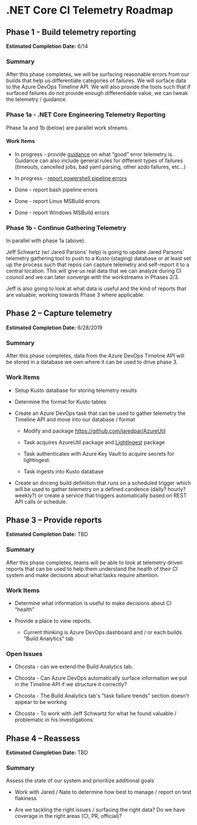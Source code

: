 # .NET Core CI Telemetry Roadmap

## Phase 1 - Build telemetry reporting

**Estimated Completion Date:** 6/14

### Summary

After this phase completes, we will be surfacing reasonable errors from our builds that help us differentiate categories of failures. We will surface data to the Azure DevOps Timeline API.  We will also provide the tools such that if surfaced failures do not provide enough differentiable value, we can tweak the telemetry / guidance.

### Phase 1a - .NET Core Engineering Telemetry Reporting

Phase 1a and 1b (below) are parallel work streams.

#### Work Items

- In progress - provide [guidance](https://github.com/dotnet/core-eng/issues/6390) on what “good” error telemetry is.  Guidance can also include general rules for different types of failures (timeouts, cancelled jobs, bad yaml parsing, other azdo failures, etc...)

- In progress - [report powershell pipeline errors](https://github.com/dotnet/arcade/issues/2038)

- Done - report bash pipeline errors

- Done - report Linux MSBuild errors

- Done - report Windows MSBuild errors

### Phase 1b - Continue Gathering Telemetry

In parallel with phase 1a (above).

Jeff Schwartz (w/ Jared Parsons' help) is going to update Jared Parsons' telemetry gathering tool to push to a Kusto (staging) database or at least set up the process such that repos can capture telemetry and self-report it to a central location.  This will give us real data that we can analyze during CI council and we can later converge with the workstreams in Phases 2/3.

Jeff is also going to look at what data is useful and the kind of reports that are valuable, working towards Phase 3 where applicable.

## Phase 2 – Capture telemetry

**Estimated Completion Date:** 6/28/2019

### Summary

After this phase completes, data from the Azure DevOps Timeline API will be stored in a database we own where it can be used to drive phase 3.

### Work Items

- Setup Kusto database for storing telemetry results

- Determine the format for Kusto tables

- Create an Azure DevOps task that can be used to gather telemetry the Timeline API and move into our database / format

  - Modify and package https://github.com/jaredpar/AzureUtil
  
  - Task acquires AzureUtil package and [LightIngest](https://kusto.azurewebsites.net/docs/tools/lightingest.html) package
  
  - Task authenticates with Azure Key Vault to acquire secrets for lightingest
  
  - Task ingests into Kusto database

- Create an dnceng build definition that runs on a scheduled trigger which will be used to gather telemetry on a defined candence (daily? hourly? weekly?) or create a service that triggers automatically based on REST API calls or schedule.

## Phase 3 – Provide reports

**Estimated Completion Date:** TBD

### Summary

After this phase completes, teams will be able to look at telemetry driven reports that can be used to help them understand the health of their CI system and make decisions about what tasks require attention.

### Work Items

- Determine what information is useful to make decisions about CI “health”

- Provide a place to view reports.

  - Current thinking is Azure DevOps dashboard and / or each builds "Build Analytics" tab

### Open Issues

- Chcosta - can we extend the Build Analytics tab.  

- Chcosta - Can Azure DevOps automatically surface information we put in the Timeline API if we structure it correctly?

- Chcosta - The Build Analytics tab's "task failure trends" section doesn't appear to be working

- Chcosta - To work with Jeff Schwartz for what he found valuable / problematic in his investigations

## Phase 4 – Reassess

**Estimated Completion Date:** TBD

### Summary

Assess the state of our system and prioritize additional goals

- Work with Jared / Nate to determine how best to manage / report on test flakiness

- Are we tackling the right issues / surfacing the right data? Do we have coverage in the right areas (CI, PR, official)?

